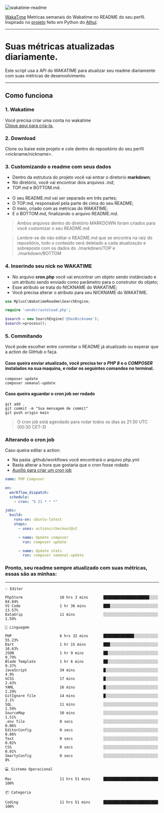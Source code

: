 ![wakatime-readme](https://socialify.git.ci/bymatheus/wakatime-readme/image?description=1&descriptionEditable=M%C3%A9tricas%20semanais%20do%20Wakatime%20no%20seu%20README%20de%20perfil.&font=KoHo&forks=1&language=1&owner=1&pattern=Signal&stargazers=1&theme=Dark)

[WakaTime](https://wakatime.com) Metricas semanais do Wakatime no README do seu perfil. <br>
Inspirado no [projeto](https://github.com/athul/waka-readme) feito em Python do [Athul](https://github.com/athul).
___

# Suas métricas atualizadas diariamente.
Este script usa a API do WAKATIME para atualizar seu readme diariamente com suas métricas de desenvolvimento.

___

## Como funciona

### 1. Wakatime
Você precisa criar uma conta no wakatime <br>
[Clique aqui para cria-la.](https://wakatime.com) 

### 2. Download
Clone ou baixe este projeto e cole dentro do repositório do seu perfil <nickname/nickname>.

### 3. Customizando o readme com seus dados
- Dentro da estrutura do projeto você vai entrar o diretorio **markdown**;  
- No diretório, você vai encontrar dois arquivos *.md*;
- TOP.md e BOTTOM.md.
<br><br>
- O seu README.md vai ser separado em três partes; 
- O TOP.md, responsável pela parte de cima do seu README;
- O meio, criado com as métricas do WAKATIME;
- E o BOTTOM.md, finalizando o arquivo README.md.<br>

> Ambos arquivos dentro do diretório MARKDOWN foram criados para você customizar o seu README.md

> Lembre-se de não editar o README.md que se encontra na raiz do repositório, todo o conteúdo será deletado a cada atualização e sobreposto com os dados do ./markdown/TOP e ./markdown/BOTTOM

### 4. Inserindo seu nick no WAKATIME
- No arquivo **cron.php** você vai encontrar um objeto sendo instânciado e um atributo sendo enviado como parâmetro para o construtor do objeto;
- Esse atributo se trata do NICKNAME do WAKATIME;
- Você precisa alterar o atributo para seu NICKNAME do WAKATIME.

```php
use MplusC\WakatimeReadme\SearchEngine;

require 'vendor/autoload.php';

$search = new SearchEngine('@SeuNickname');
$search->process();
```

### 5. Commitando
Você pode escolher entre commitar o README já atualizado ou esperar que a action do GitHub o faça. <br>

#### Caso queira enviar atualizado, você precisa ter o *PHP 8* e o *COMPOSER* instalados na sua maquina, e rodar os seguintes comandos no terminal.
```composer
composer update
composer semanal-update 
```

#### Caso queira aguardar o cron job ser rodado 
```git 
git add .
git commit -m "Sua mensagem de commit"
git push origin main
```

>O cron job está agendado para rodar todos os dias as 21:30 UTC (00:30 CET-3) 

### Alterando o cron job
Caso queira editar a action:

- Na pasta .github/workflows você encontrará o arquivo php.yml
- Basta alterar a hora que gostaria que o cron fosse rodado
- [Auxilio para criar um cron job](https://crontab.guru)

```yml
name: PHP Composer

on:
  workflow_dispatch:
  schedule:
    - cron: "5 21 * * *"

jobs:
  build:
    runs-on: ubuntu-latest
    steps:
      - uses: actions/checkout@v2

      - name: Update composer
        run: composer update

      - name: Update stats
        run: composer semanal-update
```

### Pronto, seu readme sempre atualizado com suas métricas, essas são as minhas:

___
```text
💡 Editor

PhpStorm                 10 hrs 3 mins       █████████████████████░░░░     84.84%
VS Code                  1 hr 36 mins        ███░░░░░░░░░░░░░░░░░░░░░░     13.57%
DataGrip                 11 mins             ░░░░░░░░░░░░░░░░░░░░░░░░░      1.59%
```
```text
💬 Linguagem

PHP                      6 hrs 32 mins       ██████████████░░░░░░░░░░░     55.23%
Dart                     1 hr 15 mins        ███░░░░░░░░░░░░░░░░░░░░░░     10.63%
JSON                     1 hr 9 mins         ██░░░░░░░░░░░░░░░░░░░░░░░      9.79%
Blade Template           1 hr 6 mins         ██░░░░░░░░░░░░░░░░░░░░░░░      9.37%
JavaScript               34 mins             █░░░░░░░░░░░░░░░░░░░░░░░░       4.9%
SCSS                     17 mins             █░░░░░░░░░░░░░░░░░░░░░░░░      2.43%
YAML                     16 mins             █░░░░░░░░░░░░░░░░░░░░░░░░      2.29%
GitIgnore file           14 mins             █░░░░░░░░░░░░░░░░░░░░░░░░       2.1%
SQL                      11 mins             ░░░░░░░░░░░░░░░░░░░░░░░░░      1.59%
SourceMap                10 mins             ░░░░░░░░░░░░░░░░░░░░░░░░░      1.51%
.env file                0 secs              ░░░░░░░░░░░░░░░░░░░░░░░░░      0.06%
EditorConfig             0 secs              ░░░░░░░░░░░░░░░░░░░░░░░░░      0.06%
Text                     0 secs              ░░░░░░░░░░░░░░░░░░░░░░░░░      0.02%
CSS                      0 secs              ░░░░░░░░░░░░░░░░░░░░░░░░░      0.01%
SmartyConfig             0 secs              ░░░░░░░░░░░░░░░░░░░░░░░░░         0%
```
```text
💻 Sistema Operacional

Mac                      11 hrs 51 mins      █████████████████████████       100%
```
```text
📦 Categoria

Coding                   11 hrs 51 mins      █████████████████████████       100%
```
